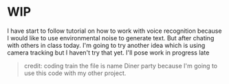# WIP
I have start to follow tutorial on how to work with voice recognition because I would like to use environmental noise to generate text. But after chating with others in class today. I'm going to try another idea which is using camera tracking but I haven't try that yet. I'll pose work in progress late
> credit: coding train
> the file is name Diner party because I'm going to use this code with my other project. 
